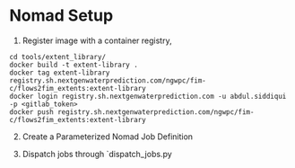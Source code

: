 # Nomad Setup
1. Register image with a container registry,
```
cd tools/extent_library/
docker build -t extent-library .
docker tag extent-library registry.sh.nextgenwaterprediction.com/ngwpc/fim-c/flows2fim_extents:extent-library
docker login registry.sh.nextgenwaterprediction.com -u abdul.siddiqui -p <gitlab_token>
docker push registry.sh.nextgenwaterprediction.com/ngwpc/fim-c/flows2fim_extents:extent-library
```

2. Create a Parameterized Nomad Job Definition

3. Dispatch jobs through `dispatch_jobs.py